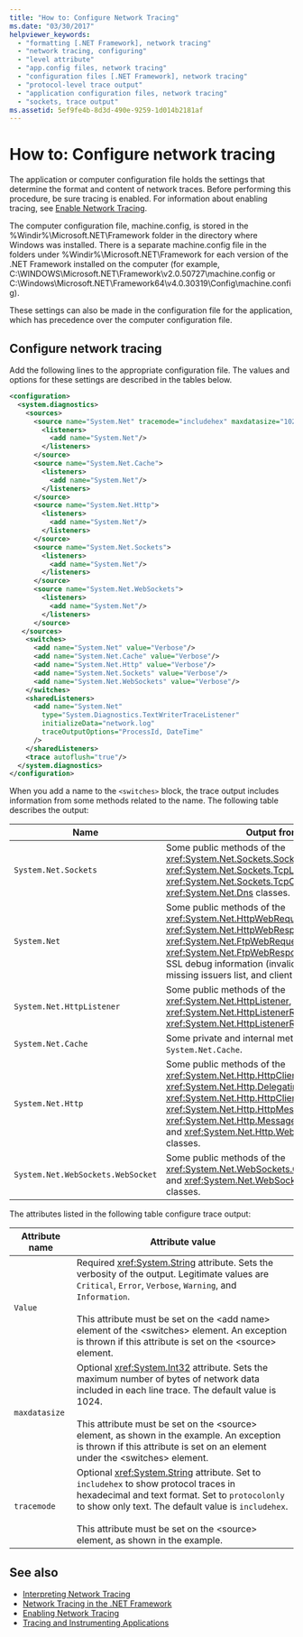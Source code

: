 ```yaml
---
title: "How to: Configure Network Tracing"
ms.date: "03/30/2017"
helpviewer_keywords: 
  - "formatting [.NET Framework], network tracing"
  - "network tracing, configuring"
  - "level attribute"
  - "app.config files, network tracing"
  - "configuration files [.NET Framework], network tracing"
  - "protocol-level trace output"
  - "application configuration files, network tracing"
  - "sockets, trace output"
ms.assetid: 5ef9fe4b-8d3d-490e-9259-1d014b2181af
---
```

# How to: Configure network tracing

The application or computer configuration file holds the settings that determine the format and content of network traces. Before performing this procedure, be sure tracing is enabled. For information about enabling tracing, see [Enable Network Tracing](enabling-network-tracing.md).  
  
The computer configuration file, machine.config, is stored in the %Windir%\Microsoft.NET\Framework folder in the directory where Windows was installed. There is a separate machine.config file in the folders under %Windir%\Microsoft.NET\Framework for each version of the .NET Framework installed on the computer (for example, C:\WINDOWS\Microsoft.NET\Framework\v2.0.50727\machine.config or C:\Windows\Microsoft.NET\Framework64\v4.0.30319\Config\machine.config).  
  
These settings can also be made in the configuration file for the application, which has precedence over the computer configuration file.  
  
## Configure network tracing  
  
Add the following lines to the appropriate configuration file. The values and options for these settings are described in the tables below.  
  
```xml  
<configuration>  
  <system.diagnostics>  
    <sources>  
      <source name="System.Net" tracemode="includehex" maxdatasize="1024">  
        <listeners>  
          <add name="System.Net"/>  
        </listeners>  
      </source>  
      <source name="System.Net.Cache">  
        <listeners>  
          <add name="System.Net"/>  
        </listeners>  
      </source>  
      <source name="System.Net.Http">  
        <listeners>  
          <add name="System.Net"/>  
        </listeners>  
      </source>  
      <source name="System.Net.Sockets">  
        <listeners>  
          <add name="System.Net"/>  
        </listeners>  
      </source>  
      <source name="System.Net.WebSockets">  
        <listeners>  
          <add name="System.Net"/>  
        </listeners>  
      </source>  
   </sources>  
    <switches>  
      <add name="System.Net" value="Verbose"/>  
      <add name="System.Net.Cache" value="Verbose"/>  
      <add name="System.Net.Http" value="Verbose"/>  
      <add name="System.Net.Sockets" value="Verbose"/>  
      <add name="System.Net.WebSockets" value="Verbose"/>  
    </switches>  
    <sharedListeners>  
      <add name="System.Net"  
        type="System.Diagnostics.TextWriterTraceListener"  
        initializeData="network.log"
        traceOutputOptions="ProcessId, DateTime" 
      />  
    </sharedListeners>  
    <trace autoflush="true"/>  
  </system.diagnostics>  
</configuration>  
```  
  
When you add a name to the `<switches>` block, the trace output includes information from some methods related to the name. The following table describes the output:
  
|Name|Output from|  
|----------|-----------------|  
|`System.Net.Sockets`|Some public methods of the <xref:System.Net.Sockets.Socket>, <xref:System.Net.Sockets.TcpListener>, <xref:System.Net.Sockets.TcpClient>, and <xref:System.Net.Dns> classes.|  
|`System.Net`|Some public methods of the <xref:System.Net.HttpWebRequest>, <xref:System.Net.HttpWebResponse>, <xref:System.Net.FtpWebRequest>, and <xref:System.Net.FtpWebResponse> classes, and SSL debug information (invalid certificates, missing issuers list, and client certificate errors).|  
|`System.Net.HttpListener`|Some public methods of the <xref:System.Net.HttpListener>, <xref:System.Net.HttpListenerRequest>, and <xref:System.Net.HttpListenerResponse> classes.|  
|`System.Net.Cache`|Some private and internal methods in `System.Net.Cache`.|  
|`System.Net.Http`|Some public methods of the  <xref:System.Net.Http.HttpClient>,  <xref:System.Net.Http.DelegatingHandler>,  <xref:System.Net.Http.HttpClientHandler>, <xref:System.Net.Http.HttpMessageHandler>,  <xref:System.Net.Http.MessageProcessingHandler>, and  <xref:System.Net.Http.WebRequestHandler> classes.|  
|`System.Net.WebSockets.WebSocket`|Some public methods of the <xref:System.Net.WebSockets.ClientWebSocket> and <xref:System.Net.WebSockets.WebSocket> classes.|  
  
 The attributes listed in the following table configure trace output:
  
|Attribute name|Attribute value|  
|--------------------|---------------------|  
|`Value`|Required <xref:System.String> attribute. Sets the verbosity of the output. Legitimate values are `Critical`, `Error`, `Verbose`, `Warning`, and `Information`.<br /><br />This attribute must be set on the \<add name> element of the \<switches> element. An exception is thrown if this attribute is set on the \<source> element.|  
|`maxdatasize`|Optional <xref:System.Int32> attribute. Sets the maximum number of bytes of network data included in each line trace. The default value is 1024.<br /><br />This attribute must be set on the \<source> element, as shown in the example. An exception is thrown if this attribute is set on an element under the \<switches> element.|  
|`tracemode`|Optional <xref:System.String> attribute. Set to `includehex` to show protocol traces in hexadecimal and text format. Set to `protocolonly` to show only text. The default value is `includehex`.<br /><br />This attribute must be set on the \<source> element, as shown in the example.|  
  
## See also

- [Interpreting Network Tracing](interpreting-network-tracing.md)
- [Network Tracing in the .NET Framework](network-tracing.md)
- [Enabling Network Tracing](enabling-network-tracing.md)
- [Tracing and Instrumenting Applications](../debug-trace-profile/tracing-and-instrumenting-applications.md)
